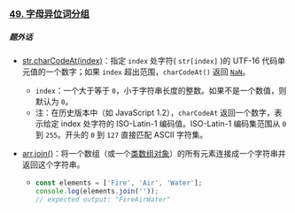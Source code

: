 ### [49. 字母异位词分组](https://leetcode-cn.com/problems/group-anagrams/)



##### 题外话

* [str.charCodeAt(index)](https://developer.mozilla.org/zh-CN/docs/Web/JavaScript/Reference/Global_Objects/String/charCodeAt)：指定 `index` 处字符( `str[index]` )的 UTF-16 代码单元值的一个数字；如果 `index` 超出范围，`charCodeAt()` 返回 [`NaN`](https://developer.mozilla.org/zh-CN/docs/Web/JavaScript/Reference/Global_Objects/NaN)。

  * `index`：一个大于等于 `0`，小于字符串长度的整数。如果不是一个数值，则默认为 `0`。
  * 注：在历史版本中（如 JavaScript 1.2），`charCodeAt` 返回一个数字，表示给定 index 处字符的 ISO-Latin-1 编码值。ISO-Latin-1 编码集范围从 `0` 到 `255`。开头的 `0` 到 `127` 直接匹配 ASCII 字符集。
  
* [arr.join()](https://developer.mozilla.org/zh-CN/docs/Web/JavaScript/Reference/Global_Objects/Array/join)：将一个数组（或一个[类数组对象](https://developer.mozilla.org/zh-CN//docs/Web/JavaScript/Guide/Indexed_collections#Working_with_array-like_objects)）的所有元素连接成一个字符串并返回这个字符串。

  * ```javascript
    const elements = ['Fire', 'Air', 'Water'];
    console.log(elements.join(''));
    // expected output: "FireAirWater"
    ```

